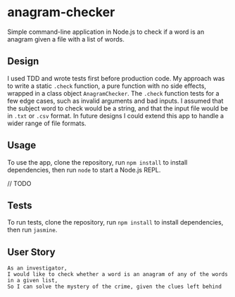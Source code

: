 # anagram-checker

Simple command-line application in Node.js to check if a word is an anagram given a file with a list of words.

## Design

I used TDD and wrote tests first before production code. My approach was to write a static `.check` function, a pure function with no side effects, wrapped in a class object `AnagramChecker`. The `.check` function tests for a few edge cases, such as invalid arguments and bad inputs. I assumed that the subject word to check would be a string, and that the input file would be in `.txt` or `.csv` format. In future designs I could extend this app to handle a wider range of file formats.

## Usage

To use the app, clone the repository, run `npm install` to install dependencies, then run `node` to start a Node.js REPL. 

// TODO

## Tests

To run tests, clone the repository, run `npm install` to install dependencies, then run `jasmine`.

## User Story

```
As an investigator,
I would like to check whether a word is an anagram of any of the words in a given list,
So I can solve the mystery of the crime, given the clues left behind
```